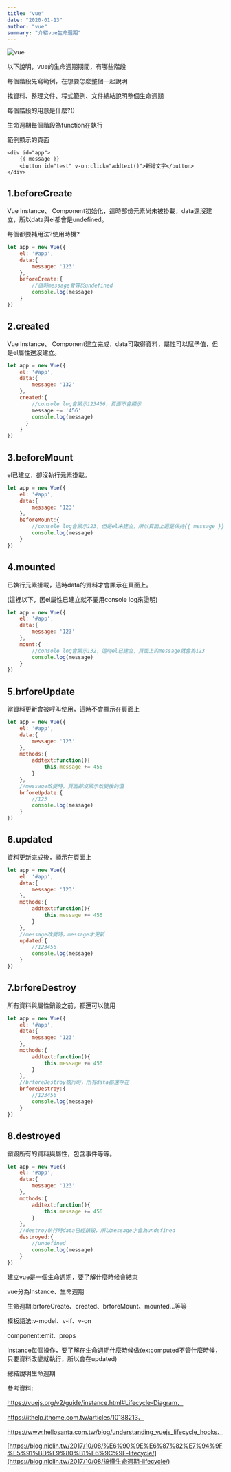 ```yaml
---
title: "vue"
date: "2020-01-13"
author: "vue"
summary: "介紹vue生命週期"
---
```




![vue](https://raw.githubusercontent.com/coolgood88142/markdown_note/master/assets/images/vue.png)



以下說明，vue的生命週期期間，有哪些階段

每個階段先寫範例，在想要怎麼整個一起說明

找資料、整理文件、程式範例、文件總結說明整個生命週期

每個階段的用意是什麼?()

生命週期每個階段為function在執行



範例顯示的頁面

```php+HTML
<div id="app">
	{{ message }}
    <button id="test" v-on:click="addtext()">新增文字</button>
</div>
```



## 1.beforeCreate

Vue Instance、 Component初始化，這時部份元素尚未被掛載，data還沒建立，所以data與el都會是undefined。

每個都要補用法?使用時機?

```javascript
let app = new Vue({
    el: '#app',
    data:{
        message: '123'
    },
    beforeCreate:{
        //這時message會等於undefined
    	console.log(message)
    }
})
```



## 2.created

Vue Instance、 Component建立完成，data可取得資料，屬性可以賦予值，但是el屬性還沒建立。

```javascript
let app = new Vue({
    el: '#app',
    data:{
        message: '132'
    },
    created:{
        //console log會顯示123456，頁面不會顯示
        message += '456'
      	console.log(message)
      }
    }
})
```



## 3.beforeMount

el已建立，卻沒執行元素掛載。

```javascript
let app = new Vue({
    el: '#app',
    data:{
        message: '123'
    },
    beforeMount:{
        //console log會顯示123，但是el未建立，所以頁面上還是保持{{ message }}
      	console.log(message)
    }
})
```



## 4.mounted

已執行元素掛載，這時data的資料才會顯示在頁面上。

(這裡以下，因el屬性已建立就不要用console log來證明)

```javascript
let app = new Vue({
    el: '#app',
    data:{
        message: '123'
    },
    mount:{
        //console log會顯示132，這時el已建立，頁面上的message就會為123
      	console.log(message)
    }
})
```



## 5.brforeUpdate

當資料更新會被呼叫使用，這時不會顯示在頁面上

```javascript
let app = new Vue({
    el: '#app',
    data:{
        message: '123'
    },
    mothods:{
        addtext:function(){
            this.message += 456
		}
    },
    //message改變時，頁面卻沒顯示改變後的值
    brforeUpdate:{
        //123
      	console.log(message)
    }
})
```



## 6.updated

資料更新完成後，顯示在頁面上

```javascript
let app = new Vue({
    el: '#app',
    data:{
        message: '123'
    },
    mothods:{
        addtext:function(){
            this.message += 456
		}
    },
    //message改變時，message才更新
    updated:{
        //123456
      	console.log(message)
    }
})
```



## 7.brforeDestroy

所有資料與屬性銷毀之前，都還可以使用

```javascript
let app = new Vue({
    el: '#app',
    data:{
        message: '123'
    },
    mothods:{
        addtext:function(){
            this.message += 456
		}
    },
    //brforeDestroy執行時，所有data都還存在
    brforeDestroy:{
        //123456
      	console.log(message)
    }
})
```



## 8.destroyed

銷毀所有的資料與屬性，包含事件等等。

```javascript
let app = new Vue({
    el: '#app',
    data:{
        message: '123'
    },
    mothods:{
        addtext:function(){
            this.message += 456
		}
    },
    //destroy執行時data已經銷毀，所以message才會為undefined
    destroyed:{
        //undefined
      	console.log(message)
    }
})
```



建立vue是一個生命週期，要了解什麼時候會結束

vue分為Instance、生命週期







生命週期:brforeCreate、created、brforeMount、mounted...等等

模板語法:v-model、v-if、v-on

component:emit、props

Instance每個操作，要了解在生命週期什麼時候做(ex:computed不管什麼時候，只要資料改變就執行，所以會在updated)



總結說明生命週期



參考資料:

https://vuejs.org/v2/guide/instance.html#Lifecycle-Diagram、

https://ithelp.ithome.com.tw/articles/10188213、

https://www.hellosanta.com.tw/blog/understanding_vuejs_lifecycle_hooks、

[https://blog.niclin.tw/2017/10/08/%E6%90%9E%E6%87%82%E7%94%9F%E5%91%BD%E9%80%B1%E6%9C%9F-lifecycle/](https://blog.niclin.tw/2017/10/08/搞懂生命週期-lifecycle/)



